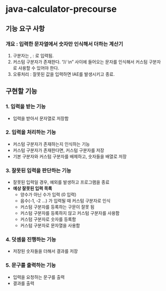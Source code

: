 # java-calculator-precourse

## 기능 요구 사항

### 개요 : 입력한 문자열에서 숫자만 인식해서 더하는 계산기

1. 구분자는 , : 로 입력됨.
2. 커스텀 구분자가 존재한다. “// \n” 사이에 들어오는 문자를 인식해서 커스텀 구분자로 사용할 수 있어야 한다.
3. 오류처리 : 잘못된 값을 입력하면 IAE를 발생시키고 종료.

## 구현할 기능

### 1. 입력을 받는 기능
- 입력을 받아서 문자열로 저장함

### 2. 입력을 처리하는 기능
- 커스텀 구분자가 존재하는지 인식하는 기능
- 커스텀 구분자가 존재한다면, 커스텀 구분자를 저장
- 기본 구분자와 커스텀 구분자를 배제하고, 숫자들을 배열로 저장

### 3. 잘못된 입력을 판단하는 기능
- 잘못된 입력일 경우, 예외를 발생하고 프로그램을 종료
- **예상 잘못된 입력 목록**
    - 양수가 아닌 수가 입력 (0 입력)
    - 음수(-1, -2 …) 가 입력될 때 커스텀 구분자로 인식
    - 커스텀 구분자를 등록하는 구문이 잘못 됨
    - 커스텀 구분자를 등록하지 않고 커스텀 구분자를 사용함
    - 커스텀 구분자로 숫자를 등록함
    - 커스텀 구분자로 문자열을 사용함
### 4. 덧셈을 진행하는 기능
- 저장된 숫자들을 더해서 결과를 저장
### 5. 문구를 출력하는 기능
- 입력을 요청하는 문구를 출력
- 결과를 출력

